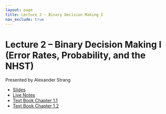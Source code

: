 ```yaml
---
layout: page
title: Lecture 2 – Binary Decision Making I
nav_exclude: true
---
```


# Lecture 2 – Binary Decision Making I (Error Rates, Probability, and the NHST)

Presented by Alexander Strang

- [Slides](https://docs.google.com/presentation/d/1KM8XxvG2iYQQg9z6M4j5o2qL0xiy25_P8EqgDnq_eZk/edit?usp=sharing)
- [Live Notes](https://drive.google.com/file/d/19JsvBACarGttF2wG8dj_xVzPlSfUTCcl/view?usp=sharing)
- [Text Book Chapter 1.1](https://data102.org/ds-102-book/content/chapters/01/01_decisions_and_errors.html)
- [Text Book Chapter 1.2](https://data102.org/ds-102-book/content/chapters/01/02_hypothesis_testing.html)
